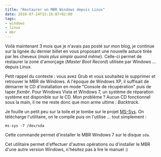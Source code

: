 ```yaml
---
title: "Restaurer un MBR Windows depuis Linux"
date: 2010-07-24T15:16:07+02:00
tags:
- windows
- linux
- mbr
---
```


Voilà maintenant 3 mois que je n'avais pas posté sur mon blog, je continue sur la lignée du dernier billet en vous proposant une nouvelle astuce tirée par les cheveux (_mais plus simple quand même_). Celle-ci permet de restaurer la zone d'amorçage (_Master Boot Record_) utilisée par Windows ... depuis Linux.

Petit rappel du contexte : vous avez Grub et vous souhaitez le supprimer et retrouver le MBR de Windows. A l'époque de Windows XP, il suffisait de démarrer le CD d'installation en mode "Console de récupération" puis de taper _fixmbr_. Pour Windows Vista et Windows 7, un système de réparation système est disponible sur le CD. Mon problème ? Aucun CD fonctionnel sous la main, il ne me reste donc que mon arme ultime : _Backtrack_.

Je fouille un petit peu sur la toile et je tombe sur le projet [MS-Sys](http://ms-sys.sourceforge.net/). On télécharge l'utilitaire, on le compile puis on l'utilise ... tout simplement :

    ms-sys -7 /dev/sda

Cette commande permet d'installer le MBR Windows 7 sur le disque `sda`.

Cet utilitaire permet d'effectuer d'autres opérations ou d'installer le MBR d'une autre version Windows, n'hésitez pas à lire le manuel :)
